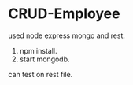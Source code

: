 # CRUD-Employee
used node express mongo and rest.

1. npm install.
2. start mongodb.

can test on rest file.
